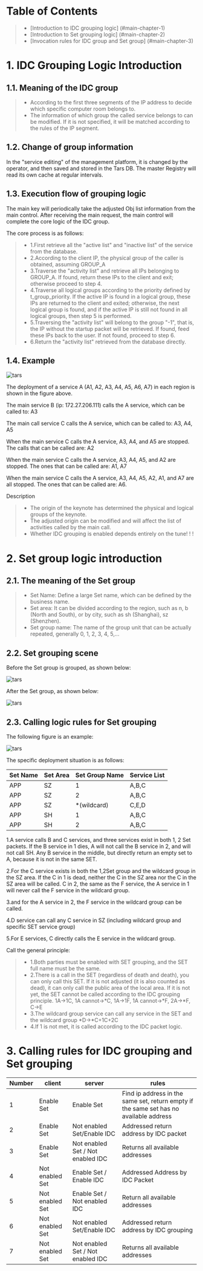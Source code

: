 # Table of Contents
> * [Introduction to IDC grouping logic] (#main-chapter-1)
> * [Introduction to Set grouping logic] (#main-chapter-2)
> * [Invocation rules for IDC group and Set group] (#main-chapter-3)

# 1. IDC Grouping Logic Introduction <a id="main-chapter-1"></a>

## 1.1. Meaning of the IDC group

> * According to the first three segments of the IP address to decide which specific computer room belongs to.
> * The information of which group the called service belongs to can be modified. If it is not specified, it will be matched according to the rules of the IP segment.

## 1.2. Change of group information

In the "service editing" of the management platform, it is changed by the operator, and then saved and stored in the Tars DB. The master Registry will read its own cache at regular intervals.

## 1.3. Execution flow of grouping logic

The main key will periodically take the adjusted Obj list information from the main control. After receiving the main request, the main control will complete the core logic of the IDC group.

The core process is as follows:

> * 1.First retrieve all the "active list" and "inactive list" of the service from the database.
> * 2.According to the client IP, the physical group of the caller is obtained, assuming GROUP_A
> * 3.Traverse the "activity list" and retrieve all IPs belonging to GROUP_A. If found, return these IPs to the client and exit; otherwise proceed to step 4.
> * 4.Traverse all logical groups according to the priority defined by t_group_priority. If the active IP is found in a logical group, these IPs are returned to the client and exited; otherwise, the next logical group is found, and if the active IP is still not found in all logical groups, then step 5 is performed.
> * 5.Traversing the "activity list" will belong to the group "-1", that is, the IP without the startup packet will be retrieved. If found, feed these IPs back to the user. If not found, proceed to step 6.
> * 6.Return the "activity list" retrieved from the database directly.

## 1.4. Example

![tars](images/tars_idc_pic.png)

The deployment of a service A (A1, A2, A3, A4, A5, A6, A7) in each region is shown in the figure above.

The main service B (ip: 172.27.206.111) calls the A service, which can be called to: A3

The main call service C calls the A service, which can be called to: A3, A4, A5

When the main service C calls the A service, A3, A4, and A5 are stopped. The calls that can be called are: A2

When the main service C calls the A service, A3, A4, A5, and A2 are stopped. The ones that can be called are: A1, A7

When the main service C calls the A service, A3, A4, A5, A2, A1, and A7 are all stopped. The ones that can be called are: A6.

Description
> * The origin of the keynote has determined the physical and logical groups of the keynote.
> * The adjusted origin can be modified and will affect the list of activities called by the main call.
> * Whether IDC grouping is enabled depends entirely on the tune! ! !

# 2. Set group logic introduction <a id="main-chapter-2"></a>

## 2.1. The meaning of the Set group

> * Set Name: Define a large Set name, which can be defined by the business name.
> * Set area: It can be divided according to the region, such as n, b (North and South), or by city, such as sh (Shanghai), sz (Shenzhen).
> * Set group name: The name of the group unit that can be actually repeated, generally 0, 1, 2, 3, 4, 5,...

## 2.2. Set grouping scene

Before the Set group is grouped, as shown below:

![tars](images/tars_set_pic1.png)

After the Set group, as shown below:

![tars](images/tars_set_pic2.png)

## 2.3. Calling logic rules for Set grouping

The following figure is an example:

![tars](images/tars_set_pic3.png)

The specific deployment situation is as follows:

Set Name|Set Area|Set Group Name|Service List
------|-----|------|----
APP |SZ |1 |A,B,C
APP |SZ |2 |A,B,C
APP |SZ |\*(wildcard) |C,E,D
APP |SH |1 |A,B,C
APP |SH |2 |A,B,C

1.A service calls B and C services, and three services exist in both 1, 2 Set packets. If the B service in 1 dies, A will not call the B service in 2, and will not call SH. Any B service in the middle, but directly return an empty set to A, because it is not in the same SET.

2.For the C service exists in both the 1,2Set group and the wildcard group in the SZ area. If the C in 1 is dead, neither the C in the SZ area nor the C in the SZ area will be called. C in 2, the same as the F service, the A service in 1 will never call the F service in the wildcard group.

3.and for the A service in 2, the F service in the wildcard group can be called.

4.D service can call any C service in SZ (including wildcard group and specific SET service group)

5.For E services, C directly calls the E service in the wildcard group.

Call the general principle:
> * 1.Both parties must be enabled with SET grouping, and the SET full name must be the same.
> * 2.There is a call in the SET (regardless of death and death), you can only call this SET. If it is not adjusted (it is also counted as dead), it can only call the public area of ​​the local area. If it is not yet, the SET cannot be called according to the IDC grouping principle. 1A->1C, 1A cannot->*C, 1A->1F, 1A cannot->*F, 2A->*F, C->E
> * 3.The wildcard group service can call any service in the SET and the wildcard group *D->*C+1C+2C
> * 4.If 1 is not met, it is called according to the IDC packet logic.

# 3. Calling rules for IDC grouping and Set grouping <a id="main-chapter-3"></a>

Number|client|server|rules
------|-----|------|----
1 |Enable Set |Enable Set |Find ip address in the same set, return empty if the same set has no available address
2 | Enable Set | Not enabled Set/Enable IDC | Addressed return address by IDC packet
3 | Enable Set | Not enabled Set / Not enabled IDC | Returns all available addresses
4 | Not enabled Set | Enable Set / Enable IDC | Addressed Address by IDC Packet
5 | Not enabled Set | Enable Set / Not enabled IDC | Return all available addresses
6 | Not enabled Set | Not enabled Set/Enable IDC | Addressed return address by IDC grouping
7 | Not enabled Set | Not enabled Set / Not enabled IDC | Returns all available addresses
